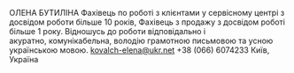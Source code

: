 ОЛЕНА БУТИЛІНА
Фахівець по роботі з клієнтами у сервісному центрі з досвідом роботи більше 10 років, Фахівець з продажу з досвідом роботі більше 1 року. Відношусь до роботи відповідально і акуратно, комунікабельна, володію грамотною письмовою та усною українською мовою.
kovalch-elena@ukr.net
+38 (066) 6074233
Київ, Україна
